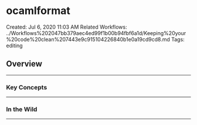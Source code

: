 # ocamlformat

Created: Jul 6, 2020 11:03 AM
Related Workflows: ../Workflows%202047bb379aec4ed99f1b00b94fbf6a1d/Keeping%20your%20code%20clean%207443e9c915104226840b1e0a19cd9cd8.md
Tags: editing

## Overview

---

### Key Concepts

---

### In the Wild

---